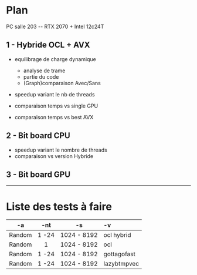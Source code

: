 # Plan

PC salle 203 -- RTX 2070 + Intel 12c24T

## 1 - Hybride OCL + AVX
- equilibrage de charge dynamique
    - analyse de trame
    - partie du code
    - (Graph)comparaison Avec/Sans

- speedup variant le nb de threads
- comparaison temps vs single GPU
- comparaison temps vs best AVX


## 2 - Bit board CPU
- speedup variant le nombre de threads 
- comparaison vs version Hybride

## 3 - Bit board GPU


--------------------
# Liste des tests à faire



|   -a   |  -nt  |     -s      | -v          |
| :----: | :---: | :---------: | :---------- |
| Random | 1 -24 | 1024 - 8192 | ocl hybrid  |
| Random |   1   | 1024 - 8192 | ocl         |
| Random | 1 -24 | 1024 - 8192 | gottagofast |
| Random | 1 -24 | 1024 - 8192 | lazybtmpvec |